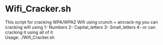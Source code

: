 # Wifi_Cracker.sh
This script for cracking WPA/WPA2 Wifi using crunch + aircrack-ng 
you can cracking wifi using 1- Numbers  2- Capital_letters  3- Small_letters
4- or can cracking it using all of it   
                                             Usage:  ./Wifi_Cracker.sh
